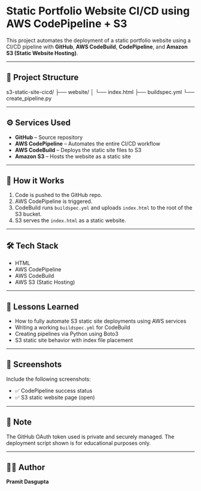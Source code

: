 # Static Portfolio Website CI/CD using AWS CodePipeline + S3

This project automates the deployment of a static portfolio website using a CI/CD pipeline with **GitHub**, **AWS CodeBuild**, **CodePipeline**, and **Amazon S3 (Static Website Hosting)**.

---

## 📁 Project Structure

s3-static-site-cicd/
├── website/
│ └── index.html
├── buildspec.yml
└── create_pipeline.py

---

## ⚙️ Services Used

- **GitHub** – Source repository
- **AWS CodePipeline** – Automates the entire CI/CD workflow
- **AWS CodeBuild** – Deploys the static site files to S3
- **Amazon S3** – Hosts the website as a static site

---

## 📌 How it Works

1. Code is pushed to the GitHub repo.
2. AWS CodePipeline is triggered.
3. CodeBuild runs `buildspec.yml` and uploads `index.html` to the root of the S3 bucket.
4. S3 serves the `index.html` as a static website.

---

## 🛠️ Tech Stack

- HTML
- AWS CodePipeline
- AWS CodeBuild
- AWS S3 (Static Hosting)

---

## 🧠 Lessons Learned

- How to fully automate S3 static site deployments using AWS services
- Writing a working `buildspec.yml` for CodeBuild
- Creating pipelines via Python using Boto3
- S3 static site behavior with index file placement

---

## 📸 Screenshots

Include the following screenshots:
- ✅ CodePipeline success status
- ✅ S3 static website page (open)

---

## 🔐 Note

The GitHub OAuth token used is private and securely managed. The deployment script shown is for educational purposes only.

---

## 👨‍💻 Author

**Pramit Dasgupta**  
